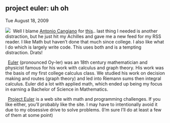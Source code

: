 
project euler: uh oh
--------------------

Tue August 18, 2009

![](http://upload.wikimedia.org/wikipedia/commons/thumb/6/60/Leonhard_Euler_2.jpg/225px-Leonhard_Euler_2.jpg) 
Well I blame [Antonio
Cangiano](http://twitter.com/acangiano/status/3399593157) for
[this](http://math-blog.com/2009/08/19/improve-your-math-and-programming-skills-with-project-euler/)..
last thing I needed is another distraction, but he just hit my Achilles
and gave me a new feed for my RSS reader. I like Math but haven’t done
that much since college. I also like what I do which is largely write
code. This uses both and is a tempting distraction. Drats!

  [Euler](http://en.wikipedia.org/wiki/Leonhard_Euler) (pronounced
Oy-ler) was an 18th century mathematician and physicist famous for his
work with calculus and graph theory. His work was the basis of my first
college calculus class. We studied his work on decision making and
routes (graph theory) and led into Riemann sums then integral calculus.
Euler did a lot with applied math, which ended up being my focus in
earning a Bachelor of Science in Mathematics.

  [Project Euler](http://projecteuler.net/) is a web site with math and
programming challenges. If you like either, you’ll probably like the
site. I may have to intentionally avoid it due to my obsessive drive to
solve problems. (I’m sure I’ll do at least a few of them at some point)

